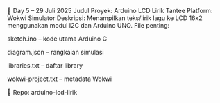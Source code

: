 📅 Day 5 – 29 Juli 2025
Judul Proyek: Arduino LCD Lirik Tantee
Platform: Wokwi Simulator
Deskripsi:
Menampilkan teks/lirik lagu ke LCD 16x2 menggunakan modul I2C dan Arduino UNO.
File penting:

sketch.ino – kode utama Arduino C

diagram.json – rangkaian simulasi

libraries.txt – daftar library

wokwi-project.txt – metadata Wokwi

🔗 Repo: arduino-lcd-lirik
